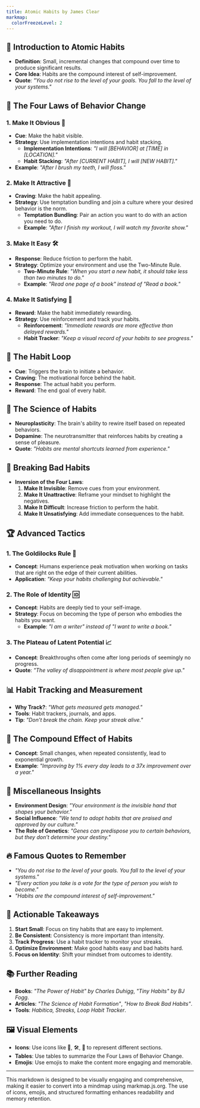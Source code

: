 ```yaml
---
title: Atomic Habits by James Clear
markmap:
  colorFreezeLevel: 2
---
```


## 📖 **Introduction to Atomic Habits**
- **Definition**: Small, incremental changes that compound over time to produce significant results.
- **Core Idea**: Habits are the compound interest of self-improvement.
- **Quote**: *"You do not rise to the level of your goals. You fall to the level of your systems."*

## 🎯 **The Four Laws of Behavior Change**
### 1. **Make It Obvious** 👀
- **Cue**: Make the habit visible.
- **Strategy**: Use implementation intentions and habit stacking.
  - **Implementation Intentions**: *"I will [BEHAVIOR] at [TIME] in [LOCATION]."*
  - **Habit Stacking**: *"After [CURRENT HABIT], I will [NEW HABIT]."*
- **Example**: *"After I brush my teeth, I will floss."*

### 2. **Make It Attractive** 🍬
- **Craving**: Make the habit appealing.
- **Strategy**: Use temptation bundling and join a culture where your desired behavior is the norm.
  - **Temptation Bundling**: Pair an action you want to do with an action you need to do.
  - **Example**: *"After I finish my workout, I will watch my favorite show."*

### 3. **Make It Easy** 🛠️
- **Response**: Reduce friction to perform the habit.
- **Strategy**: Optimize your environment and use the Two-Minute Rule.
  - **Two-Minute Rule**: *"When you start a new habit, it should take less than two minutes to do."*
  - **Example**: *"Read one page of a book" instead of "Read a book."*

### 4. **Make It Satisfying** 🎉
- **Reward**: Make the habit immediately rewarding.
- **Strategy**: Use reinforcement and track your habits.
  - **Reinforcement**: *"Immediate rewards are more effective than delayed rewards."*
  - **Habit Tracker**: *"Keep a visual record of your habits to see progress."*

## 🔄 **The Habit Loop**
- **Cue**: Triggers the brain to initiate a behavior.
- **Craving**: The motivational force behind the habit.
- **Response**: The actual habit you perform.
- **Reward**: The end goal of every habit.

## 🧠 **The Science of Habits**
- **Neuroplasticity**: The brain's ability to rewire itself based on repeated behaviors.
- **Dopamine**: The neurotransmitter that reinforces habits by creating a sense of pleasure.
- **Quote**: *"Habits are mental shortcuts learned from experience."*

## 🛑 **Breaking Bad Habits**
- **Inversion of the Four Laws**:
  1. **Make It Invisible**: Remove cues from your environment.
  2. **Make It Unattractive**: Reframe your mindset to highlight the negatives.
  3. **Make It Difficult**: Increase friction to perform the habit.
  4. **Make It Unsatisfying**: Add immediate consequences to the habit.

## 🏆 **Advanced Tactics**
### 1. **The Goldilocks Rule** 🐻
- **Concept**: Humans experience peak motivation when working on tasks that are right on the edge of their current abilities.
- **Application**: *"Keep your habits challenging but achievable."*

### 2. **The Role of Identity** 🆔
- **Concept**: Habits are deeply tied to your self-image.
- **Strategy**: Focus on becoming the type of person who embodies the habits you want.
  - **Example**: *"I am a writer" instead of "I want to write a book."*

### 3. **The Plateau of Latent Potential** 📈
- **Concept**: Breakthroughs often come after long periods of seemingly no progress.
- **Quote**: *"The valley of disappointment is where most people give up."*

## 📊 **Habit Tracking and Measurement**
- **Why Track?**: *"What gets measured gets managed."*
- **Tools**: Habit trackers, journals, and apps.
- **Tip**: *"Don’t break the chain. Keep your streak alive."*

## 🌱 **The Compound Effect of Habits**
- **Concept**: Small changes, when repeated consistently, lead to exponential growth.
- **Example**: *"Improving by 1% every day leads to a 37x improvement over a year."*

## 🧩 **Miscellaneous Insights**
- **Environment Design**: *"Your environment is the invisible hand that shapes your behavior."*
- **Social Influence**: *"We tend to adopt habits that are praised and approved by our culture."*
- **The Role of Genetics**: *"Genes can predispose you to certain behaviors, but they don’t determine your destiny."*

## 🔥 **Famous Quotes to Remember**
- *"You do not rise to the level of your goals. You fall to the level of your systems."*
- *"Every action you take is a vote for the type of person you wish to become."*
- *"Habits are the compound interest of self-improvement."*

## 📝 **Actionable Takeaways**
1. **Start Small**: Focus on tiny habits that are easy to implement.
2. **Be Consistent**: Consistency is more important than intensity.
3. **Track Progress**: Use a habit tracker to monitor your streaks.
4. **Optimize Environment**: Make good habits easy and bad habits hard.
5. **Focus on Identity**: Shift your mindset from outcomes to identity.

## 📚 **Further Reading**
- **Books**: *"The Power of Habit" by Charles Duhigg*, *"Tiny Habits" by BJ Fogg*.
- **Articles**: *"The Science of Habit Formation"*, *"How to Break Bad Habits"*.
- **Tools**: *Habitica, Streaks, Loop Habit Tracker*.

## 🖼️ **Visual Elements**
- **Icons**: Use icons like 🎯, 🛠️, 🧠 to represent different sections.
- **Tables**: Use tables to summarize the Four Laws of Behavior Change.
- **Emojis**: Use emojis to make the content more engaging and memorable.

---

This markdown is designed to be visually engaging and comprehensive, making it easier to convert into a mindmap using markmap.js.org. The use of icons, emojis, and structured formatting enhances readability and memory retention.